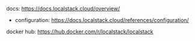 docs: https://docs.localstack.cloud/overview/
- configuration: https://docs.localstack.cloud/references/configuration/

docker hub: https://hub.docker.com/r/localstack/localstack